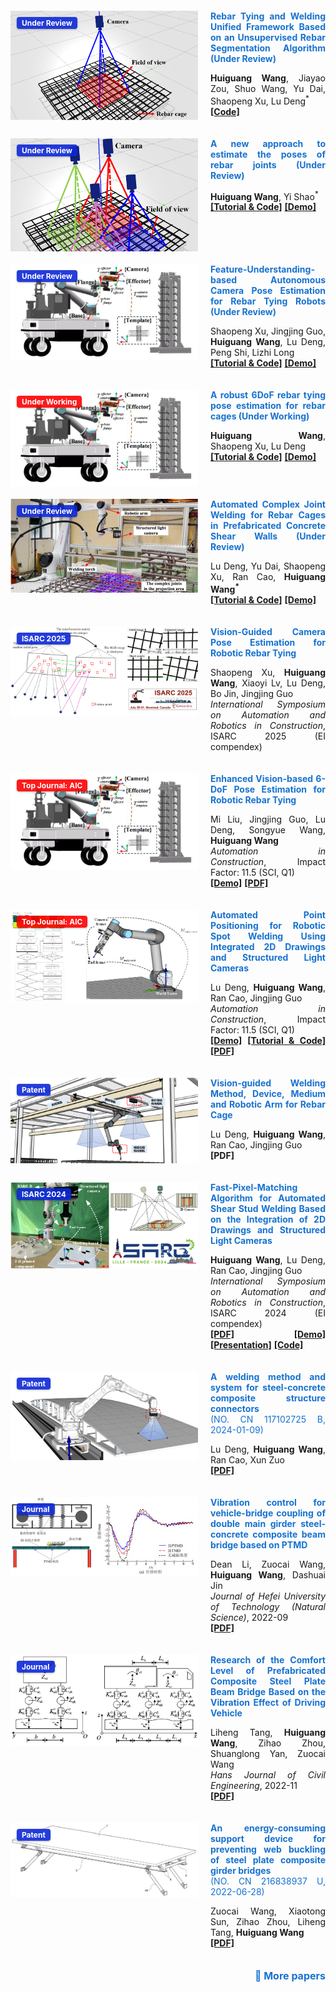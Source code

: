 
<style>
/* 顶部分类栏 */
#categories {
  margin-bottom: 20px;
  display: flex;
  justify-content: space-between;
  font-size: 16px;
  line-height: 24px;
}
#categories > div {
  flex: 1;
  display: flex;
  justify-content: space-between;
  margin-right: 20px;
  border-bottom: 1px solid #ccc;
  padding-bottom: 10px;
}
#categories > div:last-child {
  margin-right: 0;
}
#categories a {
  text-decoration: none;
  color: rgb(0, 0, 0);
}

/* 每个 item 的排版 */
.pub-item {
  display: flex;
  align-items: flex-start;
  margin-top: 20px;
  margin-bottom: 20px;
  gap: 20px; /* 图文间距 */
}

.pub-img {
  position: relative;
  flex-shrink: 0;
  width: 100%;
  max-width: 300px; /* PC 端最大宽度 */
}

.pub-img img {
  width: 100%;
  height: auto;
  display: block;
}

.pub-img span {
  position: absolute;
  top: 10px;
  left: 10px;
  background: rgba(13, 40, 216, 0.9);
  color: #fff;
  padding: 2px 8px;
  font-size: 12px;
  font-weight: bold;
  border-radius: 4px;
  box-shadow: 0 1px 3px rgba(0,0,0,0.3);
}

.pub-text {
  text-align: justify;
}

/* 手机端适配 */
@media (max-width: 768px) {
  .pub-item {
    flex-direction: column; /* 上下结构 */
    align-items: center;
  }
  .pub-img {
    max-width: 90%; /* 手机端缩小 */
    margin-bottom: 10px;
  }
  .pub-text {
    width: 100%;
  }
}
</style>



<div class="pub-item">
  <div class="pub-img">
    <img src="/web_resources/post/unsupervised_segmentation/preview.png">
    <span>Under Review</span>
  </div>
  <div class="pub-text">
    <span style="color:#1772d0; display: block; margin-bottom: 10px;">
      <b>Rebar Tying and Welding Unified Framework Based on an Unsupervised Rebar Segmentation Algorithm (Under Review)</b>
    </span>
    <p>
      <strong>Huiguang Wang</strong>, Jiayao Zou, Shuo Wang, Yu Dai, Shaopeng Xu, Lu Deng<sup>*</sup><br>
      <a href="https://huiguangwang.top/tutorial/Unsupervised-learning-segmentation/"><b>[Code]</b></a>
    </p>
  </div>
</div>


<div class="pub-item">
  <div class="pub-img">
    <img src="/web_resources/post/Rebar_tying/vertical_shot.png">
    <span>Under Review</span>
  </div>
  <div class="pub-text">
    <span style="color:#1772d0; display: block; margin-bottom: 10px;">
      <b>A new approach to estimate the poses of rebar joints (Under Review)</b>
    </span>
    <p>
      <strong>Huiguang Wang</strong>, Yi Shao<sup>*</sup><br>
      <a href="https://huiguangwang.top/tutorial/Tying-pose-estimation/"><b>[Tutorial & Code]</b></a>
      <a href="https://huiguangwang.top/tutorial/Tying-pose-estimation/"><b>[Demo]</b></a>
    </p>
  </div>
</div>

<div class="pub-item">
  <div class="pub-img">
    <img src="/web_resources/publication/picture/AnyDirTying.png">
    <span>Under Review</span>
  </div>
  <div class="pub-text">
    <span style="color:#1772d0; display: block; margin-bottom: 10px;">
      <b>Feature-Understanding-based Autonomous Camera Pose Estimation for Rebar Tying Robots (Under Review)</b>
    </span>
    <p>
      Shaopeng Xu, Jingjing Guo, <strong>Huiguang Wang</strong>, Lu Deng, Peng Shi, Lizhi Long<br>
      <a href="https://huiguangwang.top/tutorial/Rebar_welding/"><b>[Tutorial & Code]</b></a>
      <a href="https://youtu.be/uixmualasgU"><b>[Demo]</b></a>
    </p>
  </div>
</div>


<div class="pub-item">
  <div class="pub-img">
    <img src="/web_resources/publication/picture/AnyDirTying.png">
    <span style="background: rgba(255, 0, 0, 0.9);">Under Working</span>
  </div>
  <div class="pub-text">
    <span style="color:#1772d0; display: block; margin-bottom: 10px;">
      <b>A robust 6DoF rebar tying pose estimation for rebar cages (Under Working)</b>
    </span>
    <p>
      <strong>Huiguang Wang</strong>, Shaopeng Xu, Lu Deng<br>
      <a href="https://huiguangwang.top/tutorial/Rebar_welding/"><b>[Tutorial & Code]</b></a>
      <a href="https://youtu.be/uixmualasgU"><b>[Demo]</b></a>
    </p>
  </div>
</div>

<div class="pub-item">
  <div class="pub-img">
    <img src="/web_resources/post/Rotate-ICP/welding.png">
    <span>Under Review</span>
  </div>
  <div class="pub-text">
    <span style="color:#1772d0; display: block; margin-bottom: 10px;">
      <b>Automated Complex Joint Welding for Rebar Cages in Prefabricated Concrete Shear Walls (Under Review)</b>
    </span>
    <p>
      Lu Deng, Yu Dai, Shaopeng Xu, Ran Cao, <strong>Huiguang Wang<sup>*</sup></strong><br>
      <a href="https://huiguangwang.top/tutorial/Rebar_welding/"><b>[Tutorial & Code]</b></a>
      <a href="https://youtu.be/uixmualasgU"><b>[Demo]</b></a>
    </p>
  </div>
</div>

<div class="pub-item">
  <div class="pub-img">
    <img src="/web_resources/post/isarc2025/ISARC2025.png">
    <span>ISARC 2025</span>
  </div>
  <div class="pub-text">
    <span style="color:#1772d0; display: block; margin-bottom: 10px;">
      <b>Vision-Guided Camera Pose Estimation for Robotic Rebar Tying</b>
    </span>
    <p>
      Shaopeng Xu, <strong>Huiguang Wang</strong>, Xiaoyi Lv, Lu Deng, Bo Jin, Jingjing Guo<br>
      <i>International Symposium on Automation and Robotics in Construction</i>, ISARC 2025 (EI compendex)
    </p>
  </div>
</div>

<div class="pub-item">
  <div class="pub-img">
    <img src="/web_resources/publication/picture/AnyDirTying.png">
    <span style="background: rgba(255, 0, 0, 0.9);">Top Journal: AIC</span>
  </div>
  <div class="pub-text">
    <span style="color:#1772d0; display: block; margin-bottom: 10px;">
      <b>Enhanced Vision-based 6-DoF Pose Estimation for Robotic Rebar Tying</b>
    </span>
    <p>
      Mi Liu, Jingjing Guo, Lu Deng, Songyue Wang, <strong>Huiguang Wang</strong><br>
      <i>Automation in Construction</i>, Impact Factor: 11.5 (SCI, Q1)<br>
      <a href="https://www.youtube.com/watch?v=7VkRotXTWYA&list=PLHXybvFCWrYLfXiHWue_Mre6Mk0OO2tC2"><b>[Demo]</b></a>
      <a href="https://www.sciencedirect.com/science/article/pii/S0926580525000391"><b>[PDF]</b></a>
    </p>
  </div>
</div>

<div class="pub-item">
  <div class="pub-img">
    <img src="/web_resources/publication/picture/第二篇文章.png">
    <span style="background: rgba(255, 0, 0, 0.9);">Top Journal: AIC</span>
  </div>
  <div class="pub-text">
    <span style="color:#1772d0; display: block; margin-bottom: 10px;">
      <b>Automated Point Positioning for Robotic Spot Welding Using Integrated 2D Drawings and Structured Light Cameras</b>
    </span>
    <p>
      Lu Deng, <strong>Huiguang Wang</strong>, Ran Cao, Jingjing Guo<br>
      <i>Automation in Construction</i>, Impact Factor: 11.5 (SCI, Q1)<br>        
      <a href="https://youtu.be/-3JwZIYJyXY?si=GirI83uAahH1MXck"><b>[Demo]</b></a>
      <a href="https://huiguangwang.top/tutorial/FPM-Tutorial/"><b>[Tutorial & Code]</b></a>
      <a href="https://1drv.ms/b/c/665d3e10d9989786/EYU2XNZRcYxPjVxXO2Oa9t4BOPft-fwTeQuEkF2YgXdeTQ?e=8RtEEv"><b>[PDF]</b></a>
    </p>
  </div>
</div>

<div class="pub-item">
  <div class="pub-img">
    <img src="/web_resources/publication/picture/钢筋笼焊接专利.png">
    <span>Patent</span>
  </div>
  <div class="pub-text">
    <span style="color:#1772d0; display: block; margin-bottom: 10px;">
      <b>Vision-guided Welding Method, Device, Medium and Robotic Arm for Rebar Cage</b>
    </span>
    <p>
      Lu Deng, <strong>Huiguang Wang</strong>, Ran Cao, Jingjing Guo<br>
      <b>[PDF]</b>
    </p>
  </div>
</div>

<div class="pub-item">
  <div class="pub-img">
    <img src="/web_resources/publication/picture/ISARC.png">
    <span>ISARC 2024</span>
  </div>
  <div class="pub-text">
    <span style="color:#1772d0; display: block; margin-bottom: 10px;">
      <b>Fast-Pixel-Matching Algorithm for Automated Shear Stud Welding Based on the Integration of 2D Drawings and Structured Light Cameras</b>
    </span>
    <p>
      <strong>Huiguang Wang</strong>, Lu Deng, Ran Cao, Jingjing Guo<br>        
      <i>International Symposium on Automation and Robotics in Construction</i>, ISARC 2024 (EI compendex)<br>
      <a href="https://www.iaarc.org/publications/fulltext/022_ISARC_2024_Paper_225.pdf"><b>[PDF]</b></a>
      <a href="https://www.youtube.com/watch?v=nrdaXvO8dkE"><b>[Demo]</b></a>
      <a href="https://youtu.be/1HMwYa4aOio"><b>[Presentation]</b></a>
      <a href="https://huiguangwang.top/file/AutoCAD_plug_in.rar"><b>[Code]</b></a>
    </p>
  </div>
</div>

<div class="pub-item">
  <div class="pub-img">
    <img src="/web_resources/publication/picture/剪力钉焊接专利.png">
    <span>Patent</span>
  </div>
  <div class="pub-text">
    <span style="color:#1772d0; display: block; margin-bottom: 10px;">
      <b>A welding method and system for steel-concrete composite structure connectors</b><br>
      (NO. CN 117102725 B, 2024-01-09)
    </span>
    <p>
      Lu Deng, <strong>Huiguang Wang</strong>, Ran Cao, Xun Zuo<br>
      <a href="/web_resources/publication/papers/剪力钉专利.pdf"><b>[PDF]</b></a>
    </p>
  </div>
</div>

<div class="pub-item">
  <div class="pub-img">
    <img src="/web_resources/publication/picture/李德安图片.png">
    <span>Journal</span>
  </div>
  <div class="pub-text">
    <span style="color:#1772d0; display: block; margin-bottom: 10px;">
      <b>Vibration control for vehicle-bridge coupling of double main girder steel-concrete composite beam bridge based on PTMD</b>
    </span>
    <p>
      Dean Li, Zuocai Wang, <strong>Huiguang Wang</strong>, Dashuai Jin<br>
      <i>Journal of Hefei University of Technology (Natural Science)</i>, 2022-09<br>
      <a href="/web_resources/publication/papers/基于PTMD的双主梁钢-混组合梁桥车-桥耦合振动控制_李德安.pdf"><b>[PDF]</b></a>
    </p>
  </div>
</div>

<div class="pub-item">
  <div class="pub-img">
    <img src="/web_resources/publication/picture/基于行车振动效应的预制装配式钢板组合梁桥行车舒适度研究.png">
    <span>Journal</span>
  </div>
  <div class="pub-text">
    <span style="color:#1772d0; display: block; margin-bottom: 10px;">
      <b>Research of the Comfort Level of Prefabricated Composite Steel Plate Beam Bridge Based on the Vibration Effect of Driving Vehicle</b>
    </span>
    <p>
      Liheng Tang, <strong>Huiguang Wang</strong>, Zihao Zhou, Shuanglong Yan, Zuocai Wang<br>
      <i>Hans Journal of Civil Engineering</i>, 2022-11<br>
      <a href="/web_resources/publication/papers/基于行车振动效应的预制装配式钢板组合梁桥行车舒适度研究.pdf"><b>[PDF]</b></a>
    </p>
  </div>
</div>

<div class="pub-item">
  <div class="pub-img">
    <img src="/web_resources/publication/picture/剪切耗能装置.png">
    <span>Patent</span>
  </div>
  <div class="pub-text">
    <span style="color:#1772d0; display: block; margin-bottom: 10px;">
      <b>An energy-consuming support device for preventing web buckling of steel plate composite girder bridges</b><br>
      (NO. CN 216838937 U, 2022-06-28)
    </span>
    <p>
      Zuocai Wang, Xiaotong Sun, Zihao Zhou, Liheng Tang, <strong>Huiguang Wang</strong><br>
      <a href="/web_resources/publication/papers/一种钢板组合梁桥的防腹板屈曲的耗能支撑装置.pdf"><b>[PDF]</b></a>
    </p>
  </div>
</div>


<script>
  document.addEventListener("DOMContentLoaded", () => {
    const papers = document.querySelectorAll(".pub-item");
    papers.forEach((paper, index) => {
      if (index >= 5) {  // 第7篇及之后隐藏
        paper.style.display = "none";
      }
    });
  });
</script>

<!-- More papers 链接 -->
<div style="text-align: right
; margin-top: 20px;">
  <a href="https://huiguangwang.top/publication/#papers-and-patents" 
     style="color: #1772d0; font-weight: bold; text-decoration: none; font-size: 16px;">
    🔗 More papers
  </a>
</div>